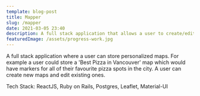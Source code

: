 ```yaml
---
template: blog-post
title: Mapper
slug: /mapper
date: 2021-03-05 23:40
description: A full stack application that allows a user to create/edit personalized maps.
featuredImage: /assets/progress-work.jpg
---
```


A full stack application where a user can store personalized maps. For example a user could store a 'Best Pizza in Vancouver' map which would have markers for all of their favourite pizza spots in the city. A user can create new maps and edit existing ones.

Tech Stack: ReactJS, Ruby on Rails, Postgres, Leaflet, Material-UI
